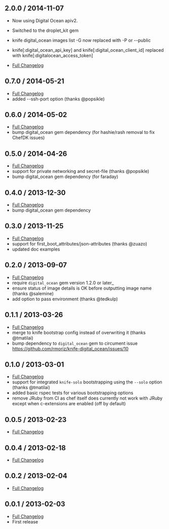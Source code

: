 ## 2.0.0 / 2014-11-07

* Now using Digital Ocean apiv2.
* Switched to the droplet_kit gem
* knife digital_ocean images list -G now replaced with -P or --public
* knife[:digital_ocean_api_key] and knife[:digital_ocean_client_id] replaced with knife[:digitalocean_access_token]

* [Full Changelog](https://github.com/rmoriz/knife-digital_ocean/compare/v0.7.0...master)


## 0.7.0 / 2014-05-21

* [Full Changelog](https://github.com/rmoriz/knife-digital_ocean/compare/v0.6.0...v0.7.0)
* added --ssh-port option (thanks @popsikle)


## 0.6.0 / 2014-05-02

* [Full Changelog](https://github.com/rmoriz/knife-digital_ocean/compare/v0.5.0...v0.6.0)
* bump digital_ocean gem dependency (for hashie/rash removal to fix ChefDK issues)


## 0.5.0 / 2014-04-26

* [Full Changelog](https://github.com/rmoriz/knife-digital_ocean/compare/v0.4.0...v0.5.0)
* support for private networking and secret-file (thanks @popsikle)
* bump digital_ocean gem dependency (for faraday)


## 0.4.0 / 2013-12-30

* [Full Changelog](https://github.com/rmoriz/knife-digital_ocean/compare/v0.3.0...v0.4.0)
* bump digital_ocean gem dependency


## 0.3.0 / 2013-11-25

* [Full Changelog](https://github.com/rmoriz/knife-digital_ocean/compare/v0.2.0...v0.3.0)
* support for first_boot_attributes/json-attributes (thanks @zuazo)
* updated doc examples


## 0.2.0 / 2013-09-07

* [Full Changelog](https://github.com/rmoriz/knife-digital_ocean/compare/v0.1.1...v0.2.0)
* require ```digital_ocean``` gem version 1.2.0 or later_
* ensure status of image details is OK before outputting image name (thanks @salemine)
* add option to pass environment (thanks @tedkulp)


## 0.1.1 / 2013-03-26

* [Full Changelog](https://github.com/rmoriz/knife-digital_ocean/compare/v0.1.0...v0.1.1)
* merge to knife bootstrap config instead of overwriting it (thanks @tmatilai)
* bump dependency to ```digital_ocean``` gem to circument issue https://github.com/rmoriz/knife-digital_ocean/issues/10


## 0.1.0 / 2013-03-01

* [Full Changelog](https://github.com/rmoriz/knife-digital_ocean/compare/v0.0.5...v0.1.0)
* support for integrated ```knife-solo``` bootstrapping using the ```--solo``` option (thanks @tmatilai)
* added basic rspec tests for various bootstrapping options
* remove JRuby from CI as chef itself does currently not work with JRuby
  except when c-extensions are enabled (off by default)


## 0.0.5 / 2013-02-23

* [Full Changelog](https://github.com/rmoriz/knife-digital_ocean/compare/v0.0.4...v0.0.5)


## 0.0.4 / 2013-02-18

* [Full Changelog](https://github.com/rmoriz/knife-digital_ocean/compare/v0.0.3...v0.0.4)


## 0.0.2 / 2013-02-04

* [Full Changelog](https://github.com/rmoriz/knife-digital_ocean/compare/v0.0.1...v0.0.2)


## 0.0.1 / 2013-02-03

* [Full Changelog](https://github.com/rmoriz/knife-digital_ocean/compare/d9bd11c01c8d963a1214e7ab234eeb7f09e6a7eb...v0.0.1)
* First release
